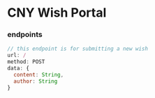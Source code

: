 # CNY Wish Portal

### endpoints

``` javascript
// this endpoint is for submitting a new wish
url: /
method: POST
data: {
  content: String,
  author: String
}
```
